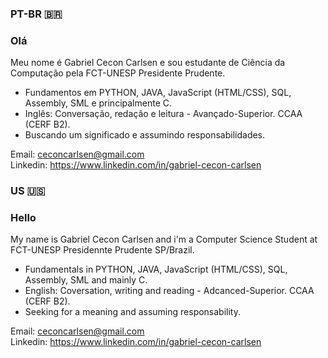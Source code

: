 ### PT-BR :brazil:
### Olá

 Meu nome é Gabriel Cecon Carlsen e sou estudante de Ciência da Computação pela FCT-UNESP Presidente Prudente.

- Fundamentos em PYTHON, JAVA, JavaScript (HTML/CSS), SQL, Assembly, SML e principalmente C.
- Inglês: Conversação, redação e leitura - Avançado-Superior. CCAA (CERF B2).
- Buscando um significado e assumindo responsabilidades.

Email: ceconcarlsen@gmail.com  
Linkedin: https://www.linkedin.com/in/gabriel-cecon-carlsen 


### US :us:
### Hello

 My name is Gabriel Cecon Carlsen and i'm a Computer Science Student at FCT-UNESP Presidennte Prudente SP/Brazil.

- Fundamentals in PYTHON, JAVA, JavaScript (HTML/CSS), SQL, Assembly, SML and mainly C.
- English: Coversation, writing and reading - Adcanced-Superior. CCAA (CERF B2).
- Seeking for a meaning and assuming responsability.

Email: ceconcarlsen@gmail.com  
Linkedin: https://www.linkedin.com/in/gabriel-cecon-carlsen 
    
  
